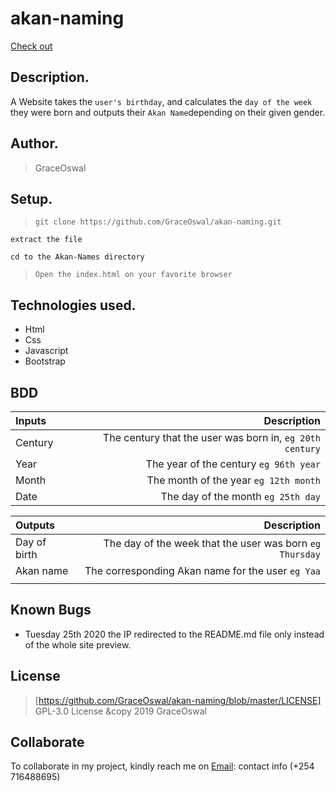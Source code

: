 # akan-naming

[Check out](https://graceoswal.github.io/akan-naming/)

## Description.
A Website takes the ``user's birthday``, and calculates the ``day of the week`` they were born and outputs their ``Akan Name``depending on their given gender. 

## Author.
 > GraceOswal

 
 ## Setup.
 > ``git clone https://github.com/GraceOswal/akan-naming.git``
 
 ``extract the file``
 
 ``cd to the Akan-Names directory``
 
 > ``Open the index.html on your favorite browser``

## Technologies used.
  * Html
  * Css
  * Javascript
  * Bootstrap
  
  
## BDD
| Inputs |  Description |
| :---    |    ---: |
| Century  | The century that the user was born in, ``eg 20th century``|
| Year     | The year of the century ``eg 96th year``   |
| Month    | The month of the year ``eg 12th month``     |
| Date     |  The day of the month ``eg 25th day`` |


| Outputs |  Description |
| :---         |          ---: |
| Day of birth  | The day of the week that the user was born ``eg Thursday`` |
| Akan name    |  The corresponding Akan name for the user ``eg Yaa``    |
|     |      |


## Known Bugs
* Tuesday 25th 2020 the IP redirected to the README.md file only instead of the whole site preview.

## License
> [https://github.com/GraceOswal/akan-naming/blob/master/LICENSE] GPL-3.0 License  &copy 2019 GraceOswal 

## Collaborate
To collaborate in my project, kindly reach me on [Email](graceoswal88@gmail.com): contact info (+254 716488695)